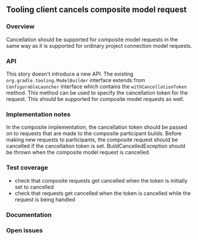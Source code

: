 ## Tooling client cancels composite model request

### Overview

Cancellation should be supported for composite model requests in the
same way as it is supported for ordinary project connection model requests.

### API

This story doesn't introduce a new API. The existing `org.gradle.tooling.ModelBuilder` interface extends from `ConfigurableLauncher` interface which contains the
`withCancellationToken` method. This method can be used to specify the cancellation token for the request. This should be supported for composite model requests as well.

### Implementation notes

In the composite implementation, the cancellation token should be passed on to requests that are made to the composite
participant builds. Before making new requests to participants, the composite request should be cancelled if the cancellation token is set.
BuildCancelledException should be thrown when the composite model request is cancelled.

### Test coverage

- check that composite requests get cancelled when the token is initially set to cancelled
- check that requests get cancelled when the token is cancelled while the request is being handled

### Documentation

### Open issues
